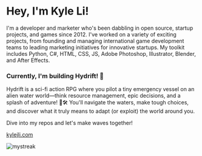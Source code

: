 # Hey, I'm Kyle Li!

I'm a developer and marketer who's been dabbling in open source, startup projects, and games since 2012. I've worked on a variety of exciting projects, from founding and managing international game development teams to leading marketing initiatives for innovative startups. My toolkit includes Python, C#, HTML, CSS, JS, Adobe Photoshop, Illustrator, Blender, and After Effects.

### Currently, I'm building **Hydrift**! 🚀

Hydrift is a sci-fi action RPG where you pilot a tiny emergency vessel on an alien water world—think resource management, epic decisions, and a splash of adventure! 🌊🛠️ You'll navigate the waters, make tough choices, and discover what it truly means to adapt (or exploit) the world around you.

Dive into my repos and let's make waves together!

[kylejli.com](http://kyleli.portfoliobox.net)

<img src="https://github-readme-streak-stats.herokuapp.com/?user=kyleli&theme=tokyonight" alt="mystreak"/>
